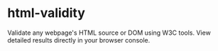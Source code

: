 # html-validity
Validate any webpage's HTML source or DOM using W3C tools. View detailed results directly in your browser console.
